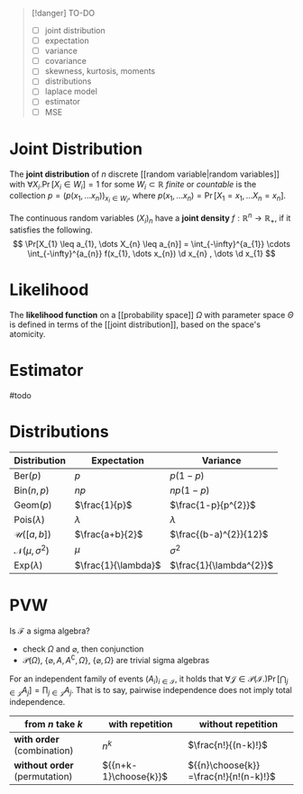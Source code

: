 
> [!danger] TO-DO
> - [ ] joint distribution
> - [ ] expectation
> - [ ] variance
> - [ ] covariance
> - [ ] skewness, kurtosis, moments
> - [ ] distributions
> - [ ] laplace model
> - [ ] estimator
> - [ ] MSE


# Joint Distribution
The **joint distribution** of $n$ discrete [[random variable|random variables]] with $\forall X_{i}. \Pr[X_{i} \in W_{i}] = 1$ for some $W_{i} \subset \mathbb{R}$ *finite* or *countable* is the collection $p = (p(x_{1}, \dots x_{n}))_{x_{i}\in W_{i}}$, where $p(x_{1}, \dots x_{n}) = \Pr[X_{1}=x_{1}, \dots X_{n} = x_{n}]$.

The continuous random variables $(X_{i})_{n}$ have a **joint density** $f : \mathbb{R}^{n} \to \mathbb{R}_{+}$, if it satisfies the following.
$$
\Pr[X_{1} \leq a_{1}, \dots X_{n} \leq a_{n}] = \int_{-\infty}^{a_{1}} \cdots \int_{-\infty}^{a_{n}} f(x_{1}, \dots x_{n}) \d x_{n} , \dots \d x_{1}
$$


# Likelihood
The **likelihood function** on a [[probability space]] $\Omega$ with parameter space $\Theta$ is defined in terms of the [[joint distribution]], based on the space's atomicity.

# Estimator
#todo 


# Distributions

| Distribution                   | Expectation         | Variance                |
| ------------------------------ | ------------------- | ----------------------- |
| $\mathrm{Ber}(p)$              | $p$                 | $p(1-p)$                |
| $\mathrm{Bin}(n, p)$           | $np$                | $np(1-p)$               |
| $\mathrm{Geom}(p)$             | $\frac{1}{p}$       | $\frac{1-p}{p^{2}}$     |
| $\mathrm{Pois}(\lambda)$       | $\lambda$           | $\lambda$               |
| $\mathcal{U}([a, b])$          | $\frac{a+b}{2}$     | $\frac{(b-a)^{2}}{12}$  |
| $\mathcal{N}(\mu, \sigma^{2})$ | $\mu$               | $\sigma^{2}$            |
| $\mathrm{Exp}(\lambda)$        | $\frac{1}{\lambda}$ | $\frac{1}{\lambda^{2}}$ |




# PVW
 
Is $\mathcal{F}$ a sigma algebra?
- check $\Omega$ and $\varnothing$, then conjunction
- $\mathcal{P}(\Omega)$, $\{ \varnothing, A, A^{\complement}, \Omega \}$, $\{ \varnothing, \Omega \}$ are trivial sigma algebras

For an independent family of events $(A_{i})_{i \in \mathcal{I}}$, it holds that $\forall \mathcal{J} \in \mathcal{P}(\mathcal{I}.) \Pr\left[ \bigcap_{j \in \mathcal{J}} A_{j} \right] = \prod_{j \in \mathcal{J}} A_{j}$. That is to say, pairwise independence does not imply total independence.


| from $n$ take $k$               | with repetition       | without repetition                     |
| ------------------------------- | --------------------- | -------------------------------------- |
| **with order** (combination)    | $n^{k}$               | $\frac{n!}{(n-k)!}$                    |
| **without order** (permutation) | ${{n+k-1}\choose{k}}$ | ${{n}\choose{k}} =\frac{n!}{n!(n-k)!}$ |
